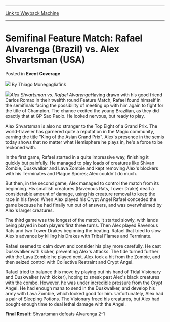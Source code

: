 
---
[Link to Wayback Machine](https://web.archive.org/web/20200929085425/https://magic.wizards.com/en/articles/archive/event-coverage/semifinal-feature-match-rafael-alvarenga-brazil-vs-alex-shvartsman)

[_metadata_:author]:- "Thiago Monegagliafink"
[_metadata_:description]:- "Alex Shvartsman vs. Rafael AlvarengaHaving drawn with his good friend Carlos Romao in their twelfth round Feature Match, Rafael found himself in the semifinals facing the possibility of meeting up with him again to fight for the title of Champion. The chance excited the young Brazilian, as they did exactly that at GP Sao Paolo. He looked nervous, but ready to play."
[_metadata_:generator]:- "Drupal 7 (http://drupal.org)"
[_metadata_:node]:- "808371"
[_metadata_:source]:- "div-main-content"
[_metadata_:title]:- "Semifinal Feature Match: Rafael Alvarenga (Brazil) vs. Alex Shvartsman (USA)"
[_metadata_:wayback_capture_timestamp]:- "2020-09-29 08:54:25"
[_metadata_:wayback_raw_url]:- "https://web.archive.org/web/20200929085425id_/https://magic.wizards.com/en/articles/archive/event-coverage/semifinal-feature-match-rafael-alvarenga-brazil-vs-alex-shvartsman"
[_metadata_:wayback_url]:- "https://magic.wizards.com/en/articles/archive/event-coverage/semifinal-feature-match-rafael-alvarenga-brazil-vs-alex-shvartsman"
---


Semifinal Feature Match: Rafael Alvarenga (Brazil) vs. Alex Shvartsman (USA)
============================================================================



 Posted in **Event Coverage**







![](https://media.magic.wizards.com/styles/auth_small/public/generic-avatar-150_733.png)
By Thiago Monegagliafink











![](https://media.magic.wizards.com/image_legacy_migration/sideboard/images/gprio01/900.jpg)*Alex Shvartsman vs. Rafael Alvarenga*Having drawn with his good friend Carlos Romao in their twelfth round Feature Match, Rafael found himself in the semifinals facing the possibility of meeting up with him again to fight for the title of Champion. The chance excited the young Brazilian, as they did exactly that at GP Sao Paolo. He looked nervous, but ready to play.


Alex Shvartsman is also no stranger to the Top Eight of a Grand Prix. The world-traveler has garnered quite a reputation in the Magic community, earning the title "King of the Asian Grand Prix". Alex's presence in the semis today shows that no matter what Hemisphere he plays in, he's a force to be reckoned with.


In the first game, Rafael started in a quite impressive way, finishing it quickly but painfully. He managed to play loads of creatures like Shivan Zombie, Duskwalker and Lava Zombie and kept removing Alex's blockers with his Terminates and Plague Spores; Alex couldn't do much.


But then, in the second game, Alex managed to control the match from its beginning. His smallish creatures (Ravenous Rats, Tower Drake) dealt a considerable amount of damage, using his creature removal to keep the race in his favor. When Alex played his Crypt Angel Rafael conceded the game because he had finally run out of answers, and was overwhelmed by Alex's larger creatures.


The third game was the longest of the match. It started slowly, with lands being played in both players first three turns. Then Alex played Ravenous Rats and two Tower Drakes beginning the beating. Rafael that tried to slow Alex's advance by killing his Drakes with Tribal Flames and Terminate. 


Rafael seemed to calm down and consider his play more carefully. He cast Duskwalker with kicker, preventing Alex's attacks. The tide turned further with the Lava Zombie he played next. Alex took a hit from the Zombie, and then seized control with Collective Restraint and Crypt Angel. 


Rafael tried to balance this move by playing out his hand of Tidal Visionary and Duskwalker (with kicker), hoping to sneak past Alex's black creatures with the combo. However, he was under incredible pressure from the Crypt Angel. He had enough mana to send in the Duskwalker, and develop his army with Lava Zombie, which looked good for him. Unfortunately, Alex had a pair of Sleeping Potions. The Visionary freed his creatures, but Alex had bought enough time to deal lethal damage with the Angel.


**Final Result:** Shvartsman defeats Alvarenga 2-1







